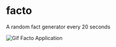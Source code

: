 # facto
A random fact generator every 20 seconds

![Gif Facto Application](https://github.com/sailendrachettri/facto/blob/main/img/facto_web_application.gif)
